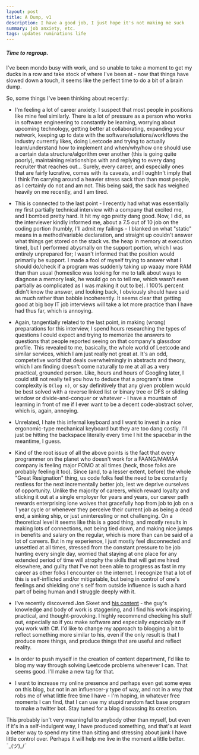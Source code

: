 ```yaml
---
layout: post
title: A Dump, v1
description: I have a good job, I just hope it's not making me suck
summary: job anxiety, etc.
tags: updates ruminations life
---
```


##### Time to regroup.

I've been mondo busy with work, and so unable to take a moment to get my ducks in a row and take stock of where I've been at - now that things have slowed down a touch, it seems like the perfect time to do a bit of a brain dump.

So, some things I've been thinking about recently:

* I'm feeling a lot of career anxiety. I suspect that most people in positions like mine feel similarly. There is a lot of pressure as a person who works in software engineering to constantly be learning, worrying about upcoming technology, getting better at collaborating, expanding your network, keeping up to date with the software/solutions/workflows the industry currently likes, doing Leetcode and trying to actually learn/understand how to implement and when/why/how one should use a certain data structure/algorithm over another (this is going quite poorly), maintaining relationships with and replying to every dang recruiter that reaches out... Surely, every career, and especially ones that are fairly lucrative, comes with its caveats, and I oughtn't imply that I think I'm carrying around a heavier stress sack than than most people, as I certainly do not and am not. This being said, the sack has weighed heavily on me recently, and I am tired.

* This is connected to the last point - I recently had what was essentially my first partially technical interview with a company that excited me, and I bombed pretty hard. It hit my ego pretty dang good. Now, I did, as the interviewer kindly informed me, about a 7.5 out of 10 job on the coding portion (humbly, I'll admit my failings - I blanked on what "static" means in a method/variable declaration, and straight up couldn't answer what things get stored on the stack vs. the heap in memory at execution time), but I performed abysmally on the support portion, which I was entirely unprepared for; I wasn't informed that the position would primarily be support. I made a fool of myself trying to answer what I should do/check if a program was suddenly taking up waaay more RAM than than usual (homeslice was looking for me to talk about ways to diagnose a memory leak, he would go on to tell me, which wasn't even partially as complicated as I was making it out to be). I 100% percent didn't know the answer, and looking back, I obviously should have said as much rather than babble incoherently. It seems clear that getting good at big boy IT job interviews will take a lot more practice than I have had thus far, which is annoying.

* Again, tangentially related to the last point, in making (wrong) preparations for this interview, I spend hours researching the types of questions I could expect and trying to memorize the answers to questions that people reported seeing on that company's glassdoor profile. This revealed to me, basically, the whole world of Leetcode and similar services, which I am just really not great at. It's an odd, competetive world that deals overwhelmingly in abstracts and theory, which I am finding doesn't come naturally to me at all as a very practical, grounded person. Like, hours and hours of Googling later, I could still not really tell you how to deduce that a program's time complexity is <code>O(log n)</code>, or say definitively that any given problem would be best solved with a reverse linked list or binary tree or DFS or sliding window or divide-and-conquer or whatever - I have a mountain of learning in front of me if I ever want to be a decent code-abstract solver, which is, again, annoying.

* Unrelated, I hate this infernal keyboard and I want to invest in a nice ergonomic-type mechanical keyboard but they are too dang costly. I'll just be hitting the backspace literally every time I hit the spacebar in the meantime, I guess.

* Kind of the root issue of all the above points is the fact that every programmer on the planet who doesn't work for a FAANG/MAMAA company is feeling major FOMO at all times (heck, those folks are probably feeling it too). Since (and, to a lesser extent, before) the whole "Great Resignation" thing, us code folks feel the need to be constantly restless for the next incrementally better job, lest we deprive ourselves of opportunity. Unlike the majority of careers, which reward loyalty and sticking it out at a single employer for years and years, our career path rewards enterprising lone wolves that gracefully hop from job to job on a 1 year cycle or whenever they perceive their current job as being a dead end, a sinking ship, or just uninteresting or not challenging. On a theoretical level it seems like this is a good thing, and mostly results in making lots of connections, not being tied down, and making nice jumps in benefits and salary on the regular, which is more than can be said of a lot of careers. But in my experience, I just mostly feel disconnected and unsettled at all times, stressed from the constant pressure to be job hunting every single day, worried that staying at one place for any extended period of time will atrophy the skills that will get me hired elsewhere, and guilty that I've not been able to progress as fast in my career as other folks I encounter on the internet. I recognize that a lot of this is self-inflicted and/or mitigatable, but being in control of one's feelings and shielding one's self from outside influence is such a hard part of being human and I struggle deeply with it.

* I've recently discovered Jon Skeet and [his content](https://jonskeet.uk/) - the guy's knowledge and body of work is staggering, and I find his work inspiring, practical, and thought-provoking. I highly recommend checking his stuff out, especially so if you make software and especially _especially_ so if you work with C#. I'd like to change my approach to blogging a bit to reflect something more similar to his, even if the only result is that I produce more things, and produce things that are useful and reflect reality.

* In order to push myself in the creation of content department, I'd like to blog my way through solving Leetcode problems whenever I can. That seems good. I'll make a new tag for that.

* I want to increase my online presence and perhaps even get some eyes on this blog, but not in an influencer-y type of way, and not in a way that robs me of what little free time I have - I'm hoping, in whatever free moments I can find, that I can use my stupid random fact base program to make a twitter bot. Stay tuned for a blog discussing its creation.

This probably isn't very meaningful to anybody other than myself, but even if it's in a self-indulgent way, I have produced something, and that's at least a better way to spend my time than sitting and stressing about junk I have little control over. Perhaps it will help me live in the moment a little better. ¯\_(ツ)_/¯